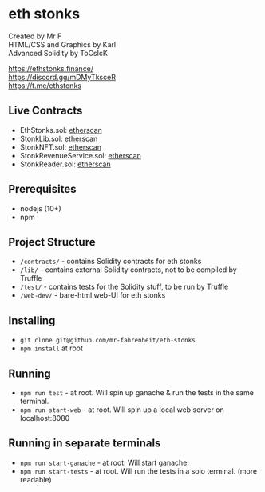 # eth stonks
Created by Mr F\
HTML/CSS and Graphics by Karl\
Advanced Solidity by ToCsIcK

<https://ethstonks.finance/>\
<https://discord.gg/mDMyTksceR>\
<https://t.me/ethstonks>

## Live Contracts
- EthStonks.sol: [etherscan](https://etherscan.io/address/0xdE3F362A8F2e89c72eEce8DC7b1D7a0cF8cbDB0b#code)
- StonkLib.sol: [etherscan](https://etherscan.io/address/0x1cEa5D3a73ca0a00453a4c9fFa03F61f92A23f17#code)
- StonkNFT.sol: [etherscan](https://etherscan.io/address/0x0076b645920716Be2aD8ecD41fDd6760BbB1124d#code)
- StonkRevenueService.sol: [etherscan](https://etherscan.io/address/0x137F4fa53577f08b6863Ce92fC67433A9269ab95#code)
- StonkReader.sol: [etherscan](https://etherscan.io/address/0xAaF8324363cb77c5b96507474299B31C90d11c9a#code)

## Prerequisites

- nodejs (10+)
- npm

## Project Structure

- `/contracts/` - contains Solidity contracts for eth stonks
- `/lib/` - contains external Solidity contracts, not to be compiled by Truffle
- `/test/` - contains tests for the Solidity stuff, to be run by Truffle
- `/web-dev/` - bare-html web-UI for eth stonks

## Installing

- `git clone git@github.com/mr-fahrenheit/eth-stonks`
- `npm install` at root

## Running

- `npm run test` - at root. Will spin up ganache & run the tests in the same terminal.
- `npm run start-web` - at root. Will spin up a local web server on localhost:8080

## Running in separate terminals

- `npm run start-ganache` - at root. Will start ganache.
- `npm run start-tests` - at root. Will run the tests in a solo terminal. (more readable)
